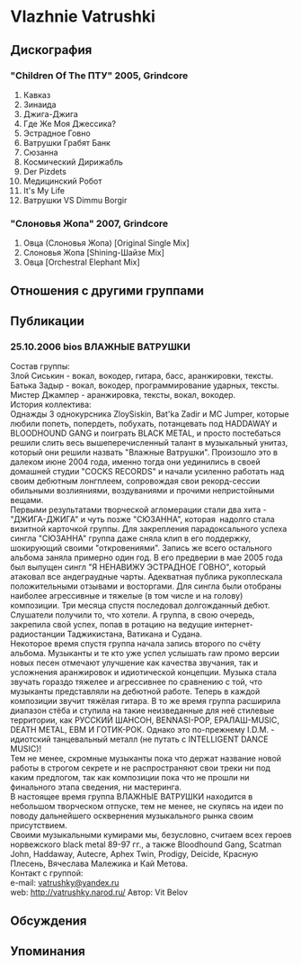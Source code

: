 # Vlazhnie Vatrushki



## Дискография

### "Children Of The ПТУ" 2005, Grindcore

1.  Кавказ
2.  Зинаида
3.  Джига-Джига
4.  Где Же Моя Джессика?
5.  Эстрадное Говно
6.  Ватрушки Грабят Банк
7.  Сюзанна
8.  Космический Дирижабль
9.  Der Pizdets
10.  Медицинский Робот
11.  It's My Life
12.  Ватрушки VS Dimmu Borgir

### "Слоновья Жопа" 2007, Grindcore

1.  Овца (Слоновья Жопа) [Original Single Mix]
2.  Слоновья Жопа [Shining-Шайзе Mix]
3.  Овца [Orchestral Elephant Mix]


## Отношения с другими группами


## Публикации

### 25.10.2006 bios ВЛАЖНЫЕ ВАТРУШКИ

Состав группы:<BR>Злой Сиськин - вокал, вокодер, гитара, басс, аранжировки, тексты.<BR>Батька Задыр - вокал, вокодер, программирование ударных, тексты.<BR>Мистер Джампер - аранжировка, тексты, вокал, вокодер.<BR>История коллектива:<BR>Однажды 3 однокурсника ZloySiskin, Bat'ka Zadir и MC Jumper, которые любили попеть, попердеть, побухать, потанцевать под HADDAWAY и BLOODHOUND GANG и поиграть BLACK METAL, и просто постебаться решили слить весь вышеперечисленный талант в музыкальный унитаз, который они решили назвать "Влажные Ватрушки". Произошло это в далеком июне 2004 года, именно тогда они уединились в своей домашней студии "COCKS RECORDS" и начали усиленно работать над своим дебютным лонгплеем, сопровождая свои рекорд-сессии обильными возлияниями, воздуваниями и прочими непристойными вещами. <BR>Первыми результатами творческой агломерации стали два хита - "ДЖИГА-ДЖИГА" и чуть позже "СЮЗАННА", которая&nbsp; надолго стала визитной карточкой группы. Для закрепления парадоксального успеха сингла "СЮЗАННА" группа даже сняла клип в его поддержку, шокирующий своими "откровениями". Запись же всего остального альбома заняла примерно один год. В его предверии в мае 2005 года был выпущен сингл "Я НЕНАВИЖУ ЭСТРАДНОЕ ГОВНО", который атаковал все андеграудные чарты. Адекватная публика рукоплескала положительными отзывами и восторгами. Для сингла были отобраны наиболее агрессивные и тяжелые (в том числе и на голову) композиции. Три месяца спустя последовал долгожданный дебют. Слушатели получили то, что хотели. А группа, в свою очередь, закрепила свой успех, попав в ротацию на ведущие интернет-радиостанции Таджикистана, Ватикана и Судана. <BR>Некоторое время спустя группа начала запись второго по счёту альбома. Музыканты и те кто уже успел услышать raw промо версии новых песен отмечают улучшение как качества звучания, так и усложнения аранжировок и идиотической концепции. Музыка стала звучать гораздо тяжелее и агрессивнее по сравнению с той, что музыканты представляли на дебютной работе. Теперь в каждой композиции звучит тяжёлая гитара. В то же время группа расширила диапазон стёба и ступила на такие неизведанные для неё стилевые территории, как РУССКИЙ ШАНСОН, BENNASI-POP, ЕРАЛАШ-MUSIC, DEATH METAL, EBM И ГОТИК-РОК. Однако это по-прежнему I.D.M. - идиотский танцевальный металл (не путать с INTELLIGENT DANCE MUSIC)!<BR>Тем не менее, скромные музыканты пока что держат название новой работы в строгом секрете и не распространяют свои треки ни под каким предлогом, так как композиции пока что не прошли ни финального этапа сведения, ни мастеринга.<BR>В настоящее время группа ВЛАЖНЫЕ ВАТРУШКИ находится в небольшом творческом отпуске, тем не менее, не скупясь на идеи по поводу дальнейшего осквернения музыкального рынка своим присутствием.<BR>Своими музыкальными кумирами мы, безусловно, считаем всех героев норвежского black metal 89-97 гг., а также Bloodhound Gang, Scatman John, Haddaway, Autecre, Aphex Twin, Prodigy, Deicide, Красную Плесень, Вячеслава Малежика и Кай Метова.<BR>Контакт с группой:<BR>e-mail: <A href="mailto:vatrushky@yandex.ru">vatrushky@yandex.ru</A><BR>web: <A href="http://vatrushky.narod.ru/">http://vatrushky.narod.ru/</A>
Автор: Vit Belov


## Обсуждения


## Упоминания

